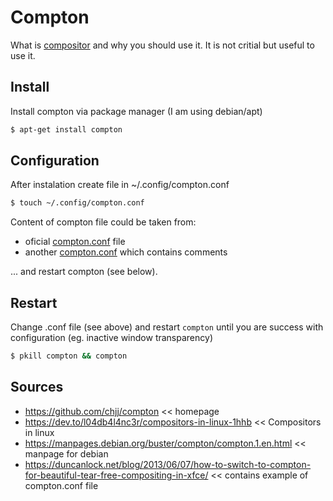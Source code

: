# Compton
What is [compositor](https://dev.to/l04db4l4nc3r/compositors-in-linux-1hhb#what-are-compositors) and why you should use it. It is not critial but useful to use it.

## Install
Install compton via package manager (I am using debian/apt)
```bash
$ apt-get install compton
```

## Configuration
After instalation create file in ~/.config/compton.conf

```bash
$ touch ~/.config/compton.conf
```

Content of compton file could be taken from:
* oficial [compton.conf](https://github.com/chjj/compton/blob/master/compton.sample.conf) file
* another [compton.conf](https://duncanlock.net/blog/2013/06/07/how-to-switch-to-compton-for-beautiful-tear-free-compositing-in-xfce/) which contains comments

... and restart compton (see below).

## Restart
Change .conf file (see above) and restart `compton` until you are success with configuration (eg. inactive window transparency)

```bash
$ pkill compton && compton
```

## Sources
* https://github.com/chjj/compton << homepage
* https://dev.to/l04db4l4nc3r/compositors-in-linux-1hhb << Compositors in linux
* https://manpages.debian.org/buster/compton/compton.1.en.html << manpage for debian
* https://duncanlock.net/blog/2013/06/07/how-to-switch-to-compton-for-beautiful-tear-free-compositing-in-xfce/ << contains example of compton.conf file
